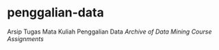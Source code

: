 # penggalian-data
Arsip Tugas Mata Kuliah Penggalian Data
*Archive of Data Mining Course Assignments*
